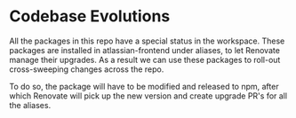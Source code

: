 # Codebase Evolutions

All the packages in this repo have a special status in the workspace.
These packages are installed in atlassian-frontend under aliases, to let Renovate manage their upgrades.
As a result we can use these packages to roll-out cross-sweeping changes across the repo.

To do so, the package will have to be modified and released to npm, after which Renovate will pick up the new version
and create upgrade PR's for all the aliases.
